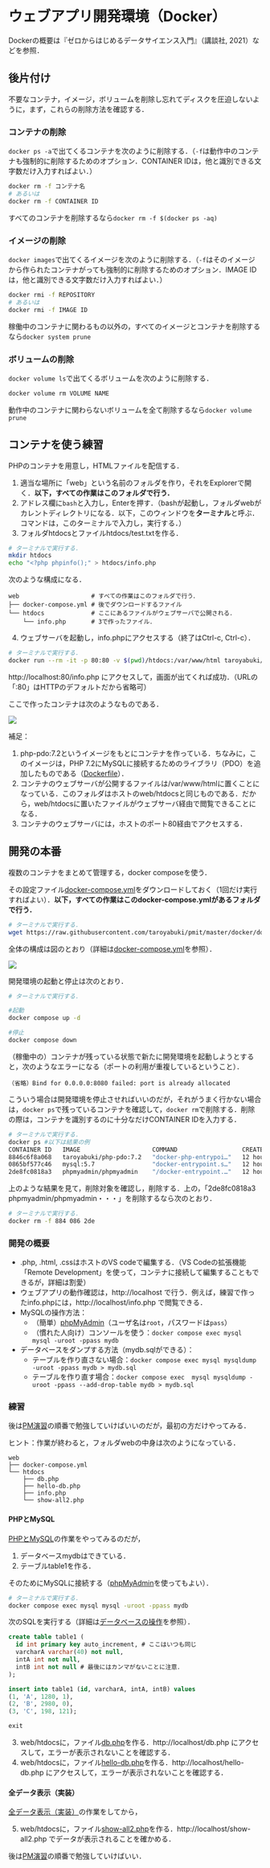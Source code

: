 # ウェブアプリ開発環境（Docker）

Dockerの概要は『ゼロからはじめるデータサイエンス入門』（講談社, 2021）などを参照．

## 後片付け

不要なコンテナ，イメージ，ボリュームを削除し忘れてディスクを圧迫しないように，まず，これらの削除方法を確認する．

### コンテナの削除

`docker ps -a`で出てくるコンテナを次のように削除する．（`-f`は動作中のコンテナも強制的に削除するためのオプション．CONTAINER IDは，他と識別できる文字数だけ入力すればよい．）

```bash
docker rm -f コンテナ名
# あるいは
docker rm -f CONTAINER ID
```

すべてのコンテナを削除するなら`docker rm -f $(docker ps -aq)`

### イメージの削除

`docker images`で出てくるイメージを次のように削除する．（`-f`はそのイメージから作られたコンテナがっても強制的に削除するためのオプション．IMAGE IDは，他と識別できる文字数だけ入力すればよい．）

```bash
docker rmi -f REPOSITORY
# あるいは
docker rmi -f IMAGE ID
```

稼働中のコンテナに関わるもの以外の，すべてのイメージとコンテナを削除するなら`docker system prune`

### ボリュームの削除

`docker volume ls`で出てくるボリュームを次のように削除する．

```bash
docker volume rm VOLUME NAME
```

動作中のコンテナに関わらないボリュームを全て削除するなら`docker volume prune`

## コンテナを使う練習

PHPのコンテナを用意し，HTMLファイルを配信する．

1. 適当な場所に「web」という名前のフォルダを作り，それをExplorerで開く．**以下，すべての作業はこのフォルダで行う．**
1. アドレス欄に`bash`と入力し，Enterを押す．（bashが起動し，フォルダwebがカレントディレクトリになる．以下，このウィンドウを**ターミナル**と呼ぶ．コマンドは，このターミナルで入力し，実行する．）
1. フォルダhtdocsとファイルhtdocs/test.txtを作る．

```bash
# ターミナルで実行する．
mkdir htdocs
echo "<?php phpinfo();" > htdocs/info.php
```

次のような構成になる．

```
web                    # すべての作業はこのフォルダで行う．
├── docker-compose.yml # 後でダウンロードするファイル
└── htdocs             # ここにあるファイルがウェブサーバで公開される．
    └── info.php       # 3で作ったファイル．
```

4. ウェブサーバを起動し，info.phpにアクセスする（終了はCtrl-c, Ctrl-c）．

```bash
# ターミナルで実行する．
docker run --rm -it -p 80:80 -v $(pwd)/htdocs:/var/www/html taroyabuki/php-pdo:7.2
```

http://localhost:80/info.php にアクセスして，画面が出てくれば成功．（URLの「:80」はHTTPのデフォルトだから省略可）

ここで作ったコンテナは次のようなものである．

[![](php.svg)](php.md)

補足：

1. php-pdo:7.2というイメージをもとにコンテナを作っている．ちなみに，このイメージは，PHP 7.2にMySQLに接続するためのライブラリ（PDO）を追加したものである（[Dockerfile](php-pdo/Dockerfile)）．
2. コンテナのウェブサーバが公開するファイルは/var/www/htmlに置くことになっている．このフォルダはホストのweb/htdocsと同じものである．だから，web/htdocsに置いたファイルがウェブサーバ経由で閲覧できることになる．
3. コンテナのウェブサーバには，ホストのポート80経由でアクセスする．

## 開発の本番

複数のコンテナをまとめて管理する，docker composeを使う．

その設定ファイル[docker-compose.yml](docker-compose.yml)をダウンロードしておく（1回だけ実行すればよい）．**以下，すべての作業はこのdocker-compose.ymlがあるフォルダで行う．**

```bash
# ターミナルで実行する．
wget https://raw.githubusercontent.com/taroyabuki/pmit/master/docker/docker-compose.yml
```

全体の構成は図のとおり（詳細は[docker-compose.yml](docker-compose.yml)を参照）．

[![](image.svg)](image.md)

開発環境の起動と停止は次のとおり．

```bash
# ターミナルで実行する．

#起動
docker compose up -d

#停止
docker compose down
```

（稼働中の）コンテナが残っている状態で新たに開発環境を起動しようとすると，次のようなエラーになる（ポートの利用が重複しているということ）．

```
（省略）Bind for 0.0.0.0:8080 failed: port is already allocated
```

こういう場合は開発環境を停止させればいいのだが，それがうまく行かない場合は，`docker ps`で残っているコンテナを確認して，`docker rm`で削除する．削除の際は，コンテナを識別するのに十分なだけCONTAINER IDを入力する．

```bash
# ターミナルで実行する．
docker ps #以下は結果の例
CONTAINER ID   IMAGE                    COMMAND                  CREATED        STATUS        PORTS                  NAMES
8846c6f8a068   taroyabuki/php-pdo:7.2   "docker-php-entrypoi…"   12 hours ago   Up 12 hours   0.0.0.0:80->80/tcp     web-php-1
0865bf577c46   mysql:5.7                "docker-entrypoint.s…"   12 hours ago   Up 12 hours   3306/tcp, 33060/tcp    web-mysql-1
2de8fc0818a3   phpmyadmin/phpmyadmin    "/docker-entrypoint.…"   12 hours ago   Up 12 hours   0.0.0.0:8080->80/tcp   web-phpmyadmin-1
```

上のような結果を見て，削除対象を確認し，削除する．上の，「2de8fc0818a3   phpmyadmin/phpmyadmin・・・」を削除するなら次のとおり．

```bash
# ターミナルで実行する．
docker rm -f 884 086 2de
```

### 開発の概要

- .php, .html, .cssはホストのVS codeで編集する．（VS Codeの拡張機能「Remote Development」を使って，コンテナに接続して編集することもできるが，詳細は割愛）
- ウェブアプリの動作確認は，http://localhost で行う．例えば，練習で作ったinfo.phpには，http://localhost/info.php で閲覧できる．
- MySQLの操作方法：
    - （簡単）[phpMyAdmin](http://localhost:8080)（ユーザ名は`root`，パスワードは`pass`）
    - （慣れた人向け）コンソールを使う：`docker compose exec mysql mysql -uroot -ppass mydb`
- データベースをダンプする方法（mydb.sqlができる）：
    - テーブルを作り直さない場合：`docker compose exec mysql mysqldump -uroot -ppass mydb > mydb.sql`
    - テーブルを作り直す場合：`docker compose exec  mysql mysqldump -uroot -ppass --add-drop-table mydb > mydb.sql`

### 練習

後は[PM演習](https://github.com/taroyabuki/pmpractice2)の順番で勉強していけばいいのだが，最初の方だけやってみる．

ヒント：作業が終わると，フォルダwebの中身は次のようになっている．

```
web
├── docker-compose.yml
└── htdocs
    ├── db.php
    ├── hello-db.php
    ├── info.php
    └── show-all2.php
```

#### PHPとMySQL

[PHPとMySQL](https://github.com/taroyabuki/pmpractice2/blob/master/docs/phpmysql.md)の作業をやってみるのだが，

1. データベースmydbはできている．
1. テーブルtable1を作る．

そのためにMySQLに接続する（[phpMyAdmin](http://localhost:8080)を使ってもよい）．

```bash
# ターミナルで実行する．
docker compose exec mysql mysql -uroot -ppass mydb
```

次のSQLを実行する（詳細は[データベースの操作](https://github.com/taroyabuki/pmpractice2/blob/master/docs/sql.md)を参照）．

```sql
create table table1 (
  id int primary key auto_increment, # ここはいつも同じ
  varcharA varchar(40) not null,
  intA int not null,
  intB int not null # 最後にはカンマがないことに注意．
);

insert into table1 (id, varcharA, intA, intB) values
(1, 'A', 1280, 1),
(2, 'B', 2980, 0),
(3, 'C', 198, 121);

exit
```

3. web/htdocsに，ファイル[db.php](https://github.com/taroyabuki/pmpractice2/blob/master/db.php)を作る．http://localhost/db.php にアクセスして，エラーが表示されないことを確認する．
4. web/htdocsに，ファイル[hello-db.php](https://github.com/taroyabuki/pmpractice2/blob/master/docs/hello-db.php)を作る．http://localhost/hello-db.php にアクセスして，エラーが表示されないことを確認する．

#### 全データ表示（実装）

[全データ表示（実装）](https://github.com/taroyabuki/pmpractice2/tree/master/patterns/show-all)の作業をしてから，

5. web/htdocsに，ファイル[show-all2.php](https://github.com/taroyabuki/pmpractice2/blob/master/patterns/show-all/show-all2.php)を作る．http://localhost/show-all2.php でデータが表示されることを確かめる．

後は[PM演習](https://github.com/taroyabuki/pmpractice2)の順番で勉強していけばいい．
